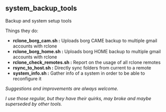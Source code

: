 
## system_backup_tools

Backup and system setup tools

Things they do:




- **rclone_borg_cam.sh       :**  Uploads borg  CAME  backup  to  multiple gmail accounts with rclone
- **rclone_borg_home.sh      :**  Uploads borg HOME backup to multiple gmail accounts with rclone
- **rclone_check_remotes.sh  :**  Report on the usage of all rclone remotes
- **rsync_to_host.sh         :**  Directly sync folders from current to a remote
- **system_info.sh           :**  Gather info of a system in order to be able to reconfigure it



*Suggestions and improvements are always welcome.*

*I use those regular, but they have their quirks, may broke and maybe superseded by other tools.*
